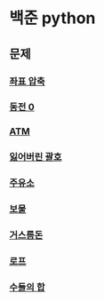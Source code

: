 # 백준 python

## 문제

### [좌표 압축](18870.py)

### [동전 0](11047.py)

### [ATM](11399.py)

### [잃어버린 괄호](1541.py)

### [주유소](13305.py)

### [보물](1026.py)

### [거스름돈](5585.py)

### [로프](2217.py)

### [수들의 합](1789.py)
